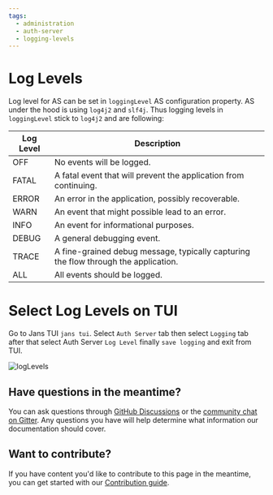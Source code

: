 ```yaml
---
tags:
  - administration
  - auth-server
  - logging-levels
---
```


# Log Levels

Log level for AS can be set in `loggingLevel` AS configuration property.
AS under the hood is using `log4j2` and `slf4j`. Thus logging levels in `loggingLevel` stick to `log4j2` and are following:

| Log Level | Description                                                                        |  
|---------- |------------------------------------------------------------------------------------|  
|OFF        | No events will be logged.                                                          |
|FATAL      | A fatal event that will prevent the application from continuing.                   |  
|ERROR      | An error in the application, possibly recoverable.                                 |  
|WARN       | An event that might possible lead to an error.                                     |  
|INFO       | An event for informational purposes.                                               |  
|DEBUG      | A general debugging event.                                                         |  
|TRACE      | A fine-grained debug message, typically capturing the flow through the application.|  
|ALL        | All events should be logged.                                                       |


# Select Log Levels on TUI

Go to Jans TUI  `jans tui`. Select `Auth Server` tab then select `Logging` tab after that select Auth Server `Log Level`
finally `save logging` and exit from TUI.

![logLevels](https://github.com/JanssenProject/jans/assets/43112579/26d014eb-43f2-4a02-b7b0-e24201b37298)


## Have questions in the meantime?

You can ask questions through [GitHub Discussions](https://github.com/JanssenProject/jans/discussions) or the [community chat on Gitter](https://gitter.im/JanssenProject/Lobby). Any questions you have will help determine what information our documentation should cover.

## Want to contribute?

If you have content you'd like to contribute to this page in the meantime, you can get started with our [Contribution guide](https://docs.jans.io/head/CONTRIBUTING/).